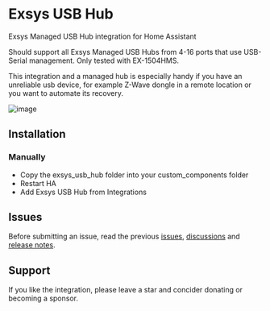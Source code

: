 # Exsys USB Hub
Exsys Managed USB Hub integration for Home Assistant

Should support all Exsys Managed USB Hubs from 4-16 ports that use USB-Serial management. Only tested with EX-1504HMS.

This integration and a managed hub is especially handy if you have an unreliable usb device, for example Z-Wave dongle in a remote location or you want to automate its recovery.

![image](https://github.com/user-attachments/assets/3e85e21f-c66d-4eea-877f-a36e4989f86e)

## Installation
### Manually
- Copy the exsys_usb_hub folder into your custom_components folder
- Restart HA
- Add Exsys USB Hub from Integrations

## Issues
Before submitting an issue, read the previous <a href="https://github.com/veista/exsys_usb_hub/issues?q=">issues</a>, <a href="https://github.com/veista/exsys_usb_hub/discussions">discussions</a> and <a href="https://github.com/veista/exsys_usb_hub/releases">release notes</a>.

## Support
If you like the integration, please leave a star and concider donating or becoming a sponsor.
